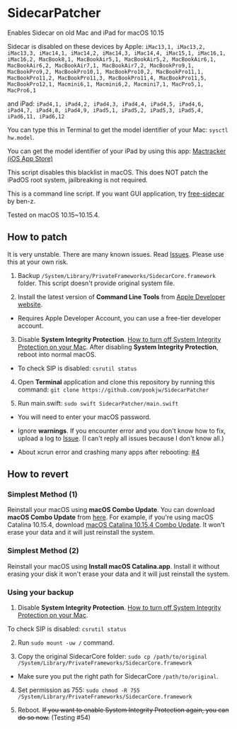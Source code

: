 # SidecarPatcher

Enables Sidecar on old Mac and iPad for macOS 10.15

Sidecar is disabled on these devices by Apple: `iMac13,1, iMac13,2, iMac13,3, iMac14,1, iMac14,2, iMac14,3, iMac14,4, iMac15,1, iMac16,1, iMac16,2, MacBook8,1, MacBookAir5,1, MacBookAir5,2, MacBookAir6,1, MacBookAir6,2, MacBookAir7,1, MacBookAir7,2, MacBookPro9,1, MacBookPro9,2, MacBookPro10,1, MacBookPro10,2, MacBookPro11,1, MacBookPro11,2, MacBookPro11,3, MacBookPro11,4, MacBookPro11,5, MacBookPro12,1, Macmini6,1, Macmini6,2, Macmini7,1, MacPro5,1, MacPro6,1`

and iPad: `iPad4,1, iPad4,2, iPad4,3, iPad4,4, iPad4,5, iPad4,6, iPad4,7, iPad4,8, iPad4,9, iPad5,1, iPad5,2, iPad5,3, iPad5,4, iPad6,11, iPad6,12`

You can type this in Terminal to get the model identifier of your Mac: `sysctl hw.model`.

You can get the model identifier of your iPad by using this app: [Mactracker (iOS App Store)](https://apps.apple.com/us/app/mactracker/id311421597)

This script disables this blacklist in macOS. This does NOT patch the iPadOS root system, jailbreaking is not required.

This is a command line script. If you want GUI application, try [free-sidecar](https://github.com/ben-z/free-sidecar) by ben-z.

Tested on macOS 10.15~10.15.4.

## How to patch

It is very unstable. There are many known issues. Read [Issues](https://github.com/pookjw/SidecarPatcher/issues). Please use this at your own risk.

1. Backup `/System/Library/PrivateFrameworks/SidecarCore.framework` folder. This script doesn't provide original system file.

2. Install the latest version of **Command Line Tools** from [Apple Developer website](https://developer.apple.com/download/more/).

- Requires Apple Developer Account, you can use a free-tier developer account.

3. Disable **System Integrity Protection**. [How to turn off System Integrity Protection on your Mac](https://www.imore.com/how-turn-system-integrity-protection-macos). After disabling **System Integrity Protection**, reboot into normal macOS.

- To check SIP is disabled: `csrutil status`

4. Open **Terminal** application and clone this repository by running this command: `git clone https://github.com/pookjw/SidecarPatcher`

5. Run main.swift: `sudo swift SidecarPatcher/main.swift`

- You will need to enter your macOS password.

- Ignore **warnings**. If you encounter error and you don't know how to fix, upload a log to [Issue](https://github.com/pookjw/SidecarPatcher/issues). (I can't reply all issues because I don't know all.)

- About xcrun error and crashing many apps after rebooting: [#4](https://github.com/pookjw/SidecarPatcher/issues/4)

## How to revert

### Simplest Method (1)

Reinstall your macOS using **macOS Combo Update**. You can download **macOS Combo Update** from [here](https://support.apple.com/downloads/macos). For example, if you're using macOS Catalina 10.15.4, download [macOS Catalina 10.15.4 Combo Update](https://support.apple.com/kb/DL2037?viewlocale=en_US&locale=en_US). It won't erase your data and it will just reinstall the system.

### Simplest Method (2)

Reinstall your macOS using **Install macOS Catalina.app**. Install it without erasing your disk it won't erase your data and it will just reinstall the system.

### Using your backup

1. Disable **System Integrity Protection**. [How to turn off System Integrity Protection on your Mac](https://www.imore.com/how-turn-system-integrity-protection-macos).

To check SIP is disabled: `csrutil status` 

2. Run `sudo mount -uw /` command.

3. Copy the original SidecarCore folder: `sudo cp /path/to/original /System/Library/PrivateFrameworks/SidecarCore.framework`

- Make sure you put the right path for SidecarCore `/path/to/original`.

4. Set permission as 755: `sudo chmod -R 755 /System/Library/PrivateFrameworks/SidecarCore.framework`

5. Reboot. ~~If you want to enable System Integrity Protection again, you can do so now.~~ (Testing #54)
